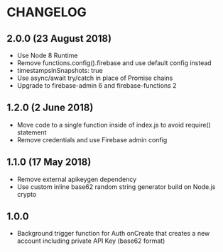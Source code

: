 # CHANGELOG
## 2.0.0 (23 August 2018)
+ Use Node 8 Runtime
+ Remove functions.config().firebase and use default config instead
+ timestampsInSnapshots: true
+ Use async/await try/catch in place of Promise chains
+ Upgrade to firebase-admin 6 and firebase-functions 2

## 1.2.0 (2 June 2018)
+ Move code to a single function inside of index.js to avoid require() statement
+ Remove credentials and use Firebase admin config

## 1.1.0 (17 May 2018)
+ Remove external apikeygen dependency
+ Use custom inline base62 random string generator build on Node.js crypto

## 1.0.0
+ Background trigger function for Auth onCreate that creates a new account including private API Key (base62 format)
